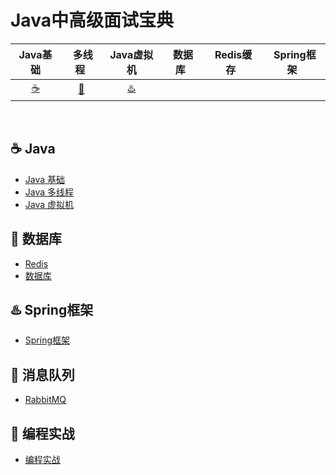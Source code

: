 # Java中高级面试宝典

| Java基础| &nbsp;多线程&nbsp; | Java虚拟机| &nbsp;数据库&nbsp; | &nbsp;Redis缓存&nbsp; |&nbsp;Spring框架&nbsp;|  
| :------: | :------: | :------: | :------: | :------: | :------: | 
| [:coffee:](#coffee-java) | [:floppy_disk:](#floppy_disk-redis) | [:hotsprings:](#hotsprings-spring) |
<br>

## :coffee: Java

- [Java 基础](https://github.com/robert202003/Java-Notes/blob/master/docs/java.md)
- [Java 多线程](https://github.com/robert202003/Java-Notes/blob/master/docs/multithread.md)
- [Java 虚拟机](https://github.com/robert202003/Java-Notes/blob/master/docs/jvm.md)

## :floppy_disk: 数据库

- [Redis](https://github.com/robert202003/Java-Notes/blob/master/docs/redis.md)
- [数据库](https://github.com/robert202003/Java-Notes/blob/master/docs/database.md)

## :hotsprings: Spring框架

- [Spring框架](https://github.com/robert202003/Java-Notes/blob/master/docs/spring.md)

## :rabbit: 消息队列

- [RabbitMQ](https://github.com/robert202003/Java-Notes/blob/master/docs/rabbit.md)

## :watermelon: 编程实战

- [编程实战](https://github.com/robert202003/Java-Notes/blob/master/docs/pratice.md)